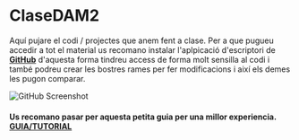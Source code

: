 # ClaseDAM2

Aquí pujare el codi / projectes que anem fent a clase.
Per a que pugueu accedir a tot el material us recomano instalar l'aplpicació d'escriptori de [**GitHub**](https://desktop.github.com) d'aquesta forma tindreu access de forma molt sensilla al codi i també podreu crear les bostres rames per fer modificacions i així els demes les pugon comparar.

![GitHub Screenshot](http://i.imgur.com/GuPuEsd.png)

#### Us recomano pasar per aquesta petita guia per una millor experiencia. [GUIA/TUTORIAL](https://github.com/Edu095/ClaseDAM2/blob/master/tutorial.rst)


